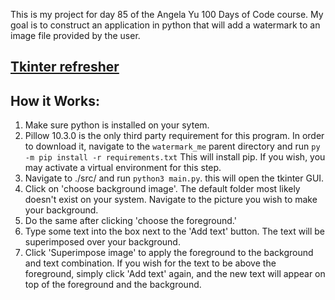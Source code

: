 This is my project for day 85 of the Angela Yu 100 Days of Code course. My goal
is to construct an application in python that will add a watermark to an image
file provided by the user.

## [Tkinter refresher](https://tkdocs.com/tutorial/index.html)


## How it Works:

1. Make sure python is installed on your sytem.
2. Pillow 10.3.0 is the only third party requirement for this program. In order
to download it, navigate to the `watermark_me` parent directory and run
`py -m pip install -r requirements.txt`
This will install pip. If you wish, you may activate a virtual environment
for this step.
3. Navigate to ./src/ and run `python3 main.py`. this will open the tkinter GUI.
4. Click on 'choose background image'. The default folder most likely doesn't
exist on your system. Navigate to the picture you wish to make your background.
5. Do the same after clicking 'choose the foreground.'
6. Type some text into the box next to the 'Add text' button. The text will be 
superimposed over your background.
7. Click 'Superimpose image' to apply the foreground to the background and text
combination. If you wish for the text to be above the foreground, simply click
'Add text' again, and the new text will appear on top of the foreground and the
background.
